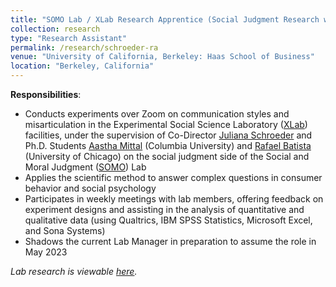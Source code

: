 ```yaml
---
title: "SOMO Lab / XLab Research Apprentice (Social Judgment Research with Co-Director Juliana Schroeder) (_June 2022 - Present_)"
collection: research
type: "Research Assistant"
permalink: /research/schroeder-ra
venue: "University of California, Berkeley: Haas School of Business"
location: "Berkeley, California"
---
```


__Responsibilities__:
- Conducts experiments over Zoom on communication styles and misarticulation in the Experimental Social Science Laboratory ([XLab](https://xlab.berkeley.edu/)) facilities, under the supervision of Co-Director [Juliana Schroeder](https://julianaschroeder.com/) and Ph.D. Students [Aastha Mittal](https://academics.gsb.columbia.edu/management-division/people/aastha-mittal) (Columbia University) and [Rafael Batista](https://rafaelmbatista.com/) (University of Chicago) on the social judgment side of the Social and Moral Judgment ([SOMO](https://www.somolab.org/)) Lab
- Applies the scientific method to answer complex questions in consumer behavior and social psychology
- Participates in weekly meetings with lab members, offering feedback on experiment designs and assisting in the analysis of quantitative and qualitative data (using Qualtrics, IBM SPSS Statistics, Microsoft Excel, and Sona Systems)
- Shadows the current Lab Manager in preparation to assume the role in May 2023

_Lab research is viewable [here](https://www.somolab.org/overview)._
